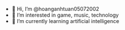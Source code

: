 - 👋 Hi, I’m @hoanganhtuan05072002
- 👀 I’m interested in game, music, technology
- 🌱 I’m currently learning artificial intelligence

<!---
hoanganhtuan05072002/hoanganhtuan05072002 is a ✨ special ✨ repository because its `README.md` (this file) appears on your GitHub profile.
You can click the Preview link to take a look at your changes.
--->
